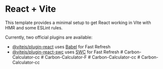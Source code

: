 # React + Vite

This template provides a minimal setup to get React working in Vite with HMR and some ESLint rules.

Currently, two official plugins are available:

- [@vitejs/plugin-react](https://github.com/vitejs/vite-plugin-react/blob/main/packages/plugin-react/README.md) uses [Babel](https://babeljs.io/) for Fast Refresh
- [@vitejs/plugin-react-swc](https://github.com/vitejs/vite-plugin-react-swc) uses [SWC](https://swc.rs/) for Fast Refresh
#   C a r b o n - C a l c u l a t o r - c c  
 #   C a r b o n - C a l c u l a t o r - F  
 #   C a r b o n - C a l c u l a t o r - c c  
 #   C a r b o n - C a l c u l a t o r - c c  
 